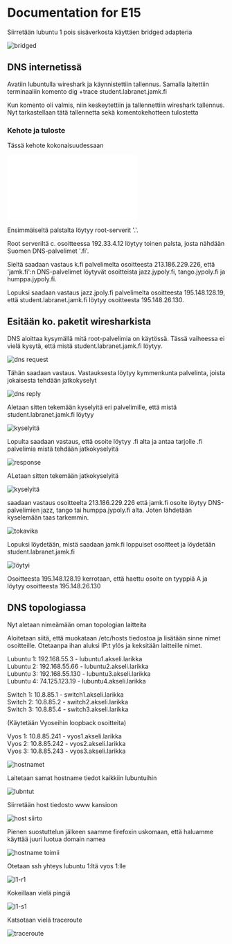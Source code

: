 # Documentation for E15

Siirretään lubuntu 1 pois sisäverkosta käyttäen bridged adapteria

![bridged](./E15/bridged.png)

## DNS internetissä

Avatiin lubuntulla wireshark ja käynnistettiin tallennus. Samalla laitettiin terminaaliin komento dig +trace student.labranet.jamk.fi

Kun komento oli valmis, niin keskeytettiin ja tallennettiin wireshark tallennus. Nyt tarkastellaan tätä tallennetta sekä komentokehotteen tulostetta

### Kehote ja tuloste

Tässä kehote kokonaisuudessaan

![dig+trace](./E15/dig+trace.txt)

Ensimmäiseltä palstalta löytyy root-serverit '.'.

Root serveriltä c. osoitteessa 192.33.4.12 löytyy toinen palsta, josta nähdään Suomen DNS-palvelimet '.fi'.

Sieltä saadaan vastaus k.fi palvelimelta osoitteesta 213.186.229.226, että 'jamk.fi':n DNS-palvelimet löytyvät osoitteista jazz.jypoly.fi, tango.jypoly.fi ja humppa.jypoly.fi.

Lopuksi saadaan vastaus jazz.jpoly.fi palvelimelta osoitteesta 195.148.128.19, että student.labranet.jamk.fi löytyy osoitteesta 195.148.26.130.

## Esitään ko. paketit wiresharkista

DNS aloittaa kysymällä mitä root-palvelimia on käytössä. Tässä vaiheessa ei vielä kysytä, että mistä student.labranet.jamk.fi löytyy.

![dns request](./E15/dnsrequest.png)

Tähän saadaan vastaus. Vastauksesta löytyy kymmenkunta palvelinta, joista jokaisesta tehdään jatkokyselyt

![dns reply](./E15/dnsreply.png)

Aletaan sitten tekemään kyselyitä eri palvelimille, että mistä student.labranet.jamk.fi löytyy

![kyselyitä](./E15/kyselyita.png)

Lopulta saadaan vastaus, että osoite löytyy .fi alta ja antaa tarjolle .fi palvelimia mistä tehdään jatkokyselyitä

![response](./E15/response.png)

ALetaan sitten tekemään jatkokyselyitä

![kyselyitä](./E15/jatkokys.png)

saadaan vastaus osoitteelta 213.186.229.226 että jamk.fi osoite löytyy DNS-palvelimien jazz, tango tai humppa.jypoly.fi alta. Joten lähdetään kyselemään taas tarkemmin.

![tokavika](./E15/tokavikavastaus.png)

Lopuksi löydetään, mistä saadaan jamk.fi loppuiset osoitteet ja löydetään student.labranet.jamk.fi

![löytyi](./E15/löytyi.png)

Osoitteesta 195.148.128.19 kerrotaan, että haettu osoite on tyyppiä A ja löytyy osoitteesta 195.148.26.130

## DNS topologiassa

Nyt aletaan nimeämään oman topologian laitteita

Aloitetaan siitä, että muokataan /etc/hosts tiedostoa ja lisätään sinne nimet osoitteille. Otetaanpa ihan aluksi IP:t ylös ja keksitään laitteille nimet.

Lubuntu 1: 192.168.55.3 - lubuntu1.akseli.larikka</br>
Lubuntu 2: 192.168.55.66 - lubuntu2.akseli.larikka</br>
Lubuntu 3: 192.168.55.130 - lubuntu3.akseli.larikka</br>
Lubuntu 4: 74.125.123.19 - lubuntu4.akseli.larikka</br>

Switch 1: 10.8.85.1 - switch1.akseli.larikka</br>
Switch 2: 10.8.85.2 - switch2.akseli.larikka</br>
Switch 3: 10.8.85.4 - switch3.akseli.larikka</br>

(Käytetään Vyoseihin loopback osoitteita)

Vyos 1: 10.8.85.241 - vyos1.akseli.larikka</br>
Vyos 2: 10.8.85.242 - vyos2.akseli.larikka</br>
Vyos 3: 10.8.85.243 - vyos3.akseli.larikka

![hostnamet](./E15/hostname.png)

Laitetaan samat hostname tiedot kaikkiin lubuntuihin

![lubntut](./E15/kaikkilubuntut.png)

Siirretään host tiedosto www kansioon

![host siirto](./E15/hostitsiirto.png)

Pienen suostuttelun jälkeen saamme firefoxin uskomaan, että haluamme käyttää juuri luotua domain namea

![hostname toimii](./E15/hostname%20toimii.png)

Otetaan ssh yhteys lubuntu 1:ltä vyos 1:lle

![l1-r1](./E15/l1-r1.png)

Kokeillaan vielä pingiä

![l1-s1](./E15/pinghost.png)

Katsotaan vielä traceroute

![traceroute](./E15/traceroute.png)
